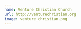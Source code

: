 ```yaml
---
name: Venture Christian Church
url: http://venturechristian.org
image: venture_christian.png
---
```


